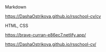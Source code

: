 Markdown

https://DashaOstrikova.github.io/rsschool-cv/cv

HTML, CSS

https://brave-curran-e86ec7.netlify.app/

https://DashaOstrikova.github.io/rsschool-cv/
